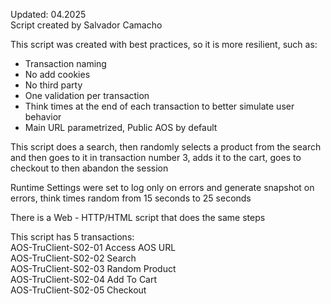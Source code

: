 Updated: 04.2025  
Script created by Salvador Camacho

This script was created with best practices, so it is more resilient, such as:
* Transaction naming
* No add cookies
* No third party
* One validation per transaction
* Think times at the end of each transaction to better simulate user behavior
* Main URL parametrized, Public AOS by default

This script does a search, then randomly selects a product from the search and then goes to it in transaction number 3, adds it to the cart, goes to checkout to then abandon the session
	
Runtime Settings were set to log only on errors and generate snapshot on errors, think times random from 15 seconds to 25 seconds

There is a Web - HTTP/HTML script that does the same steps

This script has 5 transactions:  
AOS-TruClient-S02-01 Access AOS URL  
AOS-TruClient-S02-02 Search  
AOS-TruClient-S02-03 Random Product  
AOS-TruClient-S02-04 Add To Cart  
AOS-TruClient-S02-05 Checkout